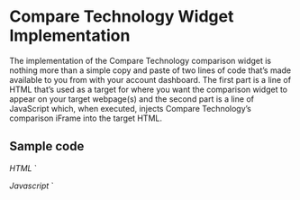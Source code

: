 # Compare Technology Widget Implementation

The implementation of the Compare Technology comparison widget is nothing more than a simple copy and paste of two lines of code that’s made available to you from with your account dashboard. The first part is a line of HTML that’s used as a target for where you want the comparison widget to appear on your target webpage(s) and the second part is a line of JavaScript which, when executed, injects Compare Technology’s comparison iFrame into the target HTML.

## Sample code

*HTML*
`<div class="comparetechnology-widget-uk" data-id="[YOUR_UNIQUE_ID]"></div>

*Javascript*
`<script type="text/javascript" src="https://assets.comparetechnology.co.uk/widget.js" async></script>
